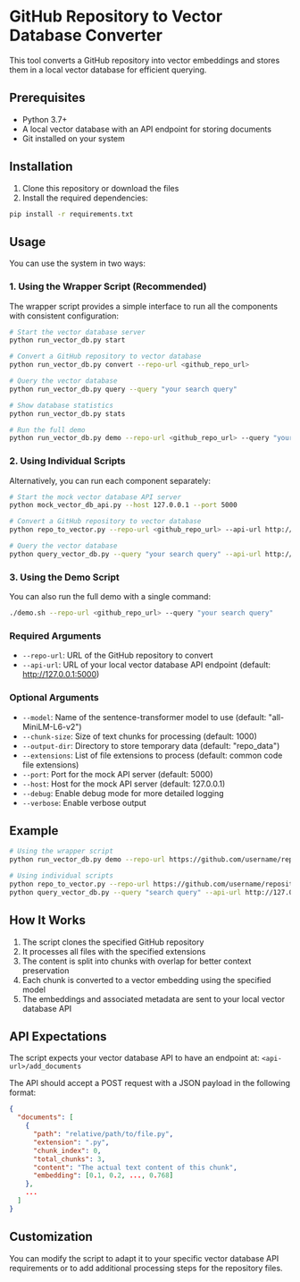 # GitHub Repository to Vector Database Converter

This tool converts a GitHub repository into vector embeddings and stores them in a local vector database for efficient querying.

## Prerequisites

- Python 3.7+
- A local vector database with an API endpoint for storing documents
- Git installed on your system

## Installation

1. Clone this repository or download the files
2. Install the required dependencies:

```bash
pip install -r requirements.txt
```

## Usage

You can use the system in two ways:

### 1. Using the Wrapper Script (Recommended)

The wrapper script provides a simple interface to run all the components with consistent configuration:

```bash
# Start the vector database server
python run_vector_db.py start

# Convert a GitHub repository to vector database
python run_vector_db.py convert --repo-url <github_repo_url>

# Query the vector database
python run_vector_db.py query --query "your search query"

# Show database statistics
python run_vector_db.py stats

# Run the full demo
python run_vector_db.py demo --repo-url <github_repo_url> --query "your search query"
```

### 2. Using Individual Scripts

Alternatively, you can run each component separately:

```bash
# Start the mock vector database API server
python mock_vector_db_api.py --host 127.0.0.1 --port 5000

# Convert a GitHub repository to vector database
python repo_to_vector.py --repo-url <github_repo_url> --api-url http://127.0.0.1:5000

# Query the vector database
python query_vector_db.py --query "your search query" --api-url http://127.0.0.1:5000
```

### 3. Using the Demo Script

You can also run the full demo with a single command:

```bash
./demo.sh --repo-url <github_repo_url> --query "your search query"
```

### Required Arguments

- `--repo-url`: URL of the GitHub repository to convert
- `--api-url`: URL of your local vector database API endpoint (default: http://127.0.0.1:5000)

### Optional Arguments

- `--model`: Name of the sentence-transformer model to use (default: "all-MiniLM-L6-v2")
- `--chunk-size`: Size of text chunks for processing (default: 1000)
- `--output-dir`: Directory to store temporary data (default: "repo_data")
- `--extensions`: List of file extensions to process (default: common code file extensions)
- `--port`: Port for the mock API server (default: 5000)
- `--host`: Host for the mock API server (default: 127.0.0.1)
- `--debug`: Enable debug mode for more detailed logging
- `--verbose`: Enable verbose output

## Example

```bash
# Using the wrapper script
python run_vector_db.py demo --repo-url https://github.com/username/repository --query "search query"

# Using individual scripts
python repo_to_vector.py --repo-url https://github.com/username/repository --api-url http://127.0.0.1:5000
python query_vector_db.py --query "search query" --api-url http://127.0.0.1:5000
```

## How It Works

1. The script clones the specified GitHub repository
2. It processes all files with the specified extensions
3. The content is split into chunks with overlap for better context preservation
4. Each chunk is converted to a vector embedding using the specified model
5. The embeddings and associated metadata are sent to your local vector database API

## API Expectations

The script expects your vector database API to have an endpoint at:
`<api-url>/add_documents`

The API should accept a POST request with a JSON payload in the following format:

```json
{
  "documents": [
    {
      "path": "relative/path/to/file.py",
      "extension": ".py",
      "chunk_index": 0,
      "total_chunks": 3,
      "content": "The actual text content of this chunk",
      "embedding": [0.1, 0.2, ..., 0.768]
    },
    ...
  ]
}
```

## Customization

You can modify the script to adapt it to your specific vector database API requirements or to add additional processing steps for the repository files.
